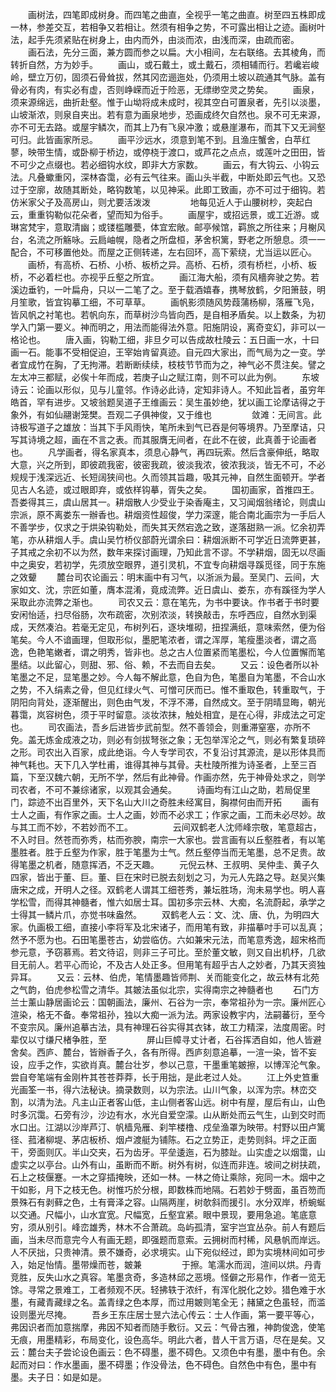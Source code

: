 <!-- { "loadSidebar": true } -->
　　画树法，四笔即成树身。而四笔之曲直，全视乎一笔之曲直。树至四五株即成一林，参差交互，若相争又若相让。然须有相争之势，不可露出相让之迹。画树叶法，起手先须紧贴在树身上，由内而外，由淡而浓，由浅而深，由疏而密。
　　画石法，先分三面，兼方圆而参之以扁。大小相间，左右联络。去其棱角，而转折自然，方为妙手。
　　画山，或石戴土，或土戴石，须相辅而行。若巉岩峻岭，壁立万仞，固须石骨耸拔，然其冈峦逦迤处，仍须用土坡以疏通其气脉。盖有骨必有肉，有实必有虚，否则峥嵘而近于险恶，无缥缈空灵之势矣。
　　画泉，须来源绵远，曲折赴壑。惟于山坳将成未成时，视其空白可置泉者，先引以淡墨，山坡渐浓，则泉自夹出。若有意为画泉地步，恐画成终欠自然也。泉不可无来源，亦不可无去路。或屋宇鳞次，而其上乃有飞泉冲激；或悬崖瀑布，而其下又无涧壑可归。此皆画家所忌。
　　画平沙远水，须意到笔不到。且渔庄蟹舍，白苹红蓼，映带生情，或卧柳于桥边，或停桡于渡口，或芦花之点点，或莲叶之田田，皆不可少之点缀也。若必细钩水纹，即非大方家数。
　　画云，有大钩云、小钩云法。凡叠蠍重冈，深林杳霭，必有云气往来。画山头半截，中断处即云气也。又恐过于空廓，故随其断处，略钩数笔，以见神采。此即工致画，亦不可过于细钩。若仿米家父子及高房山，则尤要活泼泼
　　
　　地每见近人于山腰树杪，突起白云，重重钩勒似花朵者，望而知为俗手。
　　画屋宇，或招远景，或工近游。或琳宮梵宇，意取清幽；或镂槛雕甍，体宜宏敞。邮亭候馆，羁旅之所往来；月榭风台，名流之所觞咏。云扃岫幌，隐者之所盘桓，茅舍枳篱，野老之所憩息。须一一配合，不可移置他处。而屋之正侧转递，左右回环，高下萦绕，尤当运以匠心。
　　画桥，有高桥、石桥、小桥、板桥之异。高桥、石桥，须有桥栏，小桥、板桥，不必着栏也。亦视乎丘壑之所宜。
　　画江海大船，须有风檣奔驶之势。若溪边垂钓，一叶扁舟，只以一二笔了之。至于载酒嬉春，携琴放鹤，夕阳箫鼓，明月笙歌，皆宜钩摹工细，不可草草。
　　画帆影须随风势葭蒲杨柳，落雁飞凫，皆风帆之衬笔也。若帆向东，而草树沙鸟皆向西，是自相矛盾矣。以上数条，为初学入门第一要义。神而明之，用法而能得法外意。阳施阴设，离奇变幻，非可以一格论也。
　　唐入画，钩勒工细，非旦夕可以告成故杜陵云：五日画一水，十曰画一石。能事不受相促迫，王宰始肯留真迹。自元四大家出，而气局为之一变。学者宜成竹在胸，了无拘滞。若断断续续，枝枝节节而为之，神气必不贯注矣。譬之左太冲三都赋，必俟十年而成，若庚子山之赋江南，则不可以此为例。
　　东坡诗云：论画以形似，见与儿童邻。作诗必此诗，定知非诗人。不知此旨者，虽穷年皓首，罕有进步。又坡翁题吴道子王维画云：吴生虽妙绝，犹以画工论摩诘得之于象外，有如仙翮谢笼樊。吾观二子俱神俊，又于维也
　　
　　敛滩：无间言。此诗极写道子之雄放：当其下手风雨快，笔所未到气已吞是何等境界。乃至摩诘，只写其诗境之超，画在不言之表。而其服膺无间者，在此不在彼，此真善于论画者也。
　　凡学画者，得名家真本，须息心静气，再四玩索。然后含豪伸纸，略取大意，兴之所到，即彼疏我密，彼密我疏，彼淡我浓，彼浓我淡，皆无不可，不必规规于浅深远近、长短阔狭间也。久而领其旨趣，吸其元神，自然生面顿开。学者见古人名迹，或过眼即弃，或依样钩摹，胥失之矣。
　　国初画家，首推四王。吾娄得其三，虞山居其一。耕烟散人少受业于染香庵主，又习闻烟翁绪论，则虞山宗派，原不离娄东一辦香也。耕烟资性超俊，学力深邃，能合南北画宗为一手后人不善学步，仅求之于烘染钩勒处，而失其天然宕逸之致，遂落甜熟一派。忆余初弄笔，亦从耕烟人手。虞山吴竹桥仪部蔚光谓余曰：耕烟派断不可学近日流弊更甚，子其戒之余初不以为然，数年来探讨画理，乃知此言不谬。不学耕烟，固无以尽画中之奥安，若初学，先须放空眼界，道引灵机，不宜专向耕烟寻蹊觅径，同于东施之效顰
　　麓台司农论画云：明末画中有习气，以浙派为最。至吴门、云间，大家如文、沈，宗匠如董，膺本混淆，竟成流弊。近日虞山、娄东，亦有蹊径为学人采取此亦流弊之渐也。
　　司农又云：意在笔先，为书中要诀。作书者于书时要安闲怡适，扫尽俗肠，次布疏密，次别浓淡，转换敲击，东呼西应，自然水到渠成，天然凑泊。若毫无定见，布树列石，逐块堆砌，扭捏满纸，意味索然，便为俗笔矣。今人不谙画理，但取形似，墨肥笔浓者，谓之浑厚，笔瘦墨淡者，谓之高逸，色艳笔嫩者，谓之明秀，皆非也。总之古人位置紧而笔墨松，今人位置懈而笔墨结。以此留心，则甜、邪、俗、赖，不去而自去矣。
　　又云：设色者所以补笔墨之不足，显笔墨之妙。今人每不解此意，色自为色，笔墨自为笔墨，不合山水之势，不入绢素之骨，但见红绿火气、可憎可厌而已。惟不重取色，转重取气，于阴阳向背处，逐渐醒出，则色由气发，不浮不滞，自然成文。至于阴晴显晦，朝光暮霭，岚容树色，须于平时留意。淡妆浓抹，触处相宜，是在心得，非成法之可定也。
　　司农画法，吾乡后进皆步武前型。然不善领会，则重滞窒塞，亦所不免。盖无炼金成液之功，则必有剑拔弩张之象；无包举浑沦之气，则必有繁复琐碎之形。司农出入百家，成此绝诣。今人专学司农，不复沿讨其源流，是以形体具而神气耗也。天下几入学杜甫，谁得其神与其骨。夫杜陵所推为诗圣者，上至三百篇，下至汉魏六朝，无所不学，然后有此神骨。作画亦然，先于神骨处求之，则学司农者，不可不兼综诸家，以观其会通矣。
　　诗画均有江山之助，若局促里门，踪迹不出百里外，天下名山大川之奇胜未经寓目，胸襟何由而开拓
　　画有士人之画，有作家之画。士人之画，妙而不必求工；作家之画，工而未必尽妙。故与其工而不妙，不若妙而不工。
　　
　　云间双鹤老人沈师峰宗敬，笔意超古，不入时目。然苍而弥秀，枯而弥腴，南宗一大家也。尝言画有以丘壑胜者，有以笔墨胜者。胜于丘壑为作家，胜于笔墨为士气。然丘壑停当而无笔墨，总不足贵。故得笔墨之机者，随意挥洒，不乏天趣。
　　元倪云林、王叔明、吴仲圭、黄子久四家，皆出于董、巨。董、巨在宋时已脱去刻划之习，为元人先路之导。赵吴兴集唐宋之成，开明人之径。双鹤老人谓其工细苍秀，兼坛胜场，洵未易学也。明人喜学松雪，而得其神髓者，惟六如居士耳。国初多宗云林、大痴，名流蔚起，承学之士得其一鳞片爪，亦觉书味盎然。
　　双鹤老人云：文、沈、唐、仇，为明四大家。仇画极工细，直接小李将军及北宋诸子，而用笔有致，非描摹吋手可以乱真；然予不愿为也。石田笔墨苍古，幼尝临仿。六如兼宋元法，而笔意秀逸，超宋格而参元意，予窃慕焉。若文待诏，则非三子可比。至於董文敏，则又自出机杼，几欲目无前人。若平心而论，不及古人处正多。但用笔有超乎古人之妙者，乃其天资独异耳。
　　又云：云林、伯虎，笔情墨趣皆师荆、关而能变化之，故云林有北苑之气韵，伯虎参松雪之清华。其皴法虽似北宗，实得南宗之神髓者也
　　石门方兰士薰山静居画论云：国朝画法，廉州、石谷为一宗，奉常祖孙为一宗。廉州匠心渲染，格无不备。奉常祖孙，独以大痴一派为法。两家设教宇内，法嗣蕃衍，至今不变宗风。廉州追摹古法，具有神理石谷实得其衣钵，故工力精深，法度周密。时辈仅以寸缣尺楮争胜，至
　　
　　屏山巨幛寻丈计者，石谷挥洒自如，他人皆避舍矣。西庐、麓台，皆辦香子久，各有所得。西庐刻意追摹，一渲一染，皆不妄设，应手之作，实欲肖真。麓台壮岁，参以己意，干墨重笔皴擦，以博浑沦气象。尝自夸笔端有金刚杵其苍苍莽莽，长于用拙，是此老过人处。
　　江上外史笪重光画筌一书，得六法秘诀。摘录数则，以为宗法。山川气象，以浑为宗。林峦交割，以清为法。凡主山正者客山低，主山侧者客山远。树中有屋，屋后有山，山色时多沉霭。石旁有沙，沙边有水，水光自爱空濛。山从断处而云气生，山到交时而水口出。江湖以沙岸芦汀、帆樯凫雁、刹竿楼橹、戍垒渔罩为映带。村野以田卢篱径、菰渚柳堤、茅店板桥、烟卢渡艇为铺陈。石之立势正，走势则斜。坪之正面干，旁面则仄。半山交夹，石为齿牙。平垒逶迤，石为膝趾。山实虚之以烟霭，山虚实之以亭台。山外有山，虽断而不断。树外有树，似连而非连。坡间之树扶疏，石上之枝偃蹇。一木之穿插掩映，还如一林。一林之倚让乘除，宛同一木。烟中之干如影，月下之枝无色。树惟巧於分根，即数株而地隔。石若妙于劈面，虽百笏而景殊石有剥藓之色，土有膏泽之容。山隔两崖，树欹斜而援引。水分双岸，桥蜿蜒以交通。尺幅小，山水宜宽。尺幅宽，丘壑宜紧。眼中景现，要用急追。笔底意穷，须从别引。峰峦雄秀，林木不合萧疏。岛屿孤清，室宇岂宜丛杂。前人有题后画，当未尽而意完今人有画无题，即强题而意索。云拥树而村稀，风悬帆而岸远。人不厌拙，只贵神清。景不嫌奇，必求境实。山下宛似经过，即为实境林间如可步入，始足怡情。墨带燥而苍，皴兼
　　
　　于擦。笔濡水而润，渲间以烘。丹青竞胜，反失山水之真容。笔墨贪奇，多造林邱之恶境。怪僻之形易作，作者一览无馀。寻常之景难工，工者频观不厌。轻拂轶于浓纤，有浑化脱化之妙。猎色难于水墨，有藏青藏绿之名。盖青绿之色本厚，而过用皴则笔全无；赭黛之色虽轻，而滥设则墨光尽掩。
　　吾乡王东庄居士昱六法心传云：士人作画，第一要平等心，弗因识者而加意揣摩，弗因不知者而随手敷衍。又云：气骨古雅，神韵俊逸，使笔无痕，用墨精彩，布局变化，设色高华。明此六者，昔人干言万语，尽在是矣。又云：麓台夫子尝论设色画云：色不碍墨，墨不碍色。又须色中有墨，墨中有色。余起而对曰：作水墨画，墨不碍墨；作没骨法，色不碍色。自然色中有色，墨中有墨。夫子日：如是如是。
